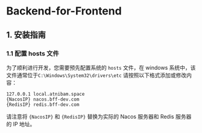 # Backend-for-Frontend

## 1. 安装指南

### 1.1 配置 hosts 文件

为了顺利进行开发，您需要预先配置系统的 `hosts` 文件，在 windows 系统中，该文件通常位于`C:\Windows\System32\drivers\etc`
请按照以下格式添加或修改内容：
```
127.0.0.1 local.atnibam.space
{NacosIP} nacos.bff-dev.com
{RedisIP} redis.bff-dev.com
```
请注意将 `{NacosIP}` 和 `{RedisIP}` 替换为实际的 Nacos 服务器和 Redis 服务器的 IP 地址。